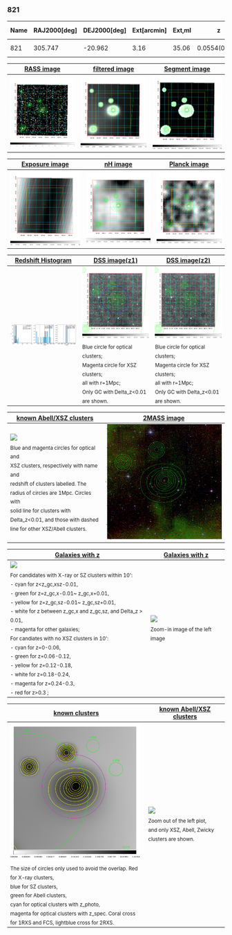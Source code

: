 <div STYLE="page-break-after: always;"></div>

### 821

|Name|RAJ2000[deg]|DEJ2000[deg] |Ext[arcmin]| Ext,ml | z | z_src| C|GC(XSZ,Delta_z<0.01)| GC(OPT,Delta_z<0.01)|GC| R_sig[arcmin] | R500[arcmin] | R500[Mpc]| CRsig[c/s] | CR500[c/s] |L500[1E44 erg/s]|F500[1E-12 erg/s/cm^2]| M500[1E14 Msun]|Tx[keV]|Cnt_sig|Beta|Rc[arcmin]|Comment|Alias|
|---|---|---|---|---|---|------|---|--------|---------|----------|---|---|---|---|---|---|---|---|---|---|---|---|---|---|
|821| 305.747| -20.962| 3.16| 35.06| 0.0554(0.008)| z1, z_xsz| B| MCXC| A| A, MCXC| 15.319| 11.459| 0.740| 0.249(0.133)| 0.239(0.128)| 0.303(0.066)| 4.140(0.897)| 1.21(0.13)| 2.46(0.17)| 59.7| 0.932(-0.087+0.049)| 4.267(-0.581+0.496)| -| k392|

|[RASS image](../image/821/821_img.pdf)|[filtered image](../image/821/821_fil.pdf)|[Segment image](../image/821/821_seg.pdf)|
|-------------------|--------------------|-------------------|
| <img src="../image/821/821_img.png" width="300">  | <img src="../image/821/821_fil.png" width="300">   | <img src="../image/821/821_seg.png" width="300">  |

|[Exposure image](../image/821/821_mex.pdf)| [nH image](../image/821/821_nh.pdf)| [Planck image](../image/821/821_p.pdf)|
|-------------------|--------------------|-------------------|
|<img src="../image/821/821_mex.png" width="300">   | <img src="../image/821/821_nh.png" width="300">    | <img src="../image/821/821_p.png" width="300"> |

|[Redshift Histogram](../image/821/821_zg.pdf) | [DSS image(z1)](../image/821/821_dss_z1.pdf)      |  [DSS image(z2)](../image/821/821_dss_z2.pdf)    |
|-------------------|--------------------|-------------------|
|<img src="../image/821/821_zg.png" width="300"> |<img src="../image/821/821_dss_z1.png" width="300"> <sub><br>Blue circle for optical clusters; <br>Magenta circle for XSZ clusters; <br>all with r=1Mpc; <br>Only GC with Delta_z<0.01 are shown. </sub>| <img src="../image/821/821_dss_z2.png" width="300"><sub><br>Blue circle for optical clusters; <br>Magenta circle for XSZ clusters; <br>all with r=1Mpc; <br>Only GC with Delta_z<0.01 are shown. </sub> |

|[known Abell/XSZ clusters](../image/821/821_m.pdf) | [2MASS image](../image/821/821_2mass.pdf)      |
|-------------------|-------------------|
|<img src=../image/821/821_m.png width="300"> <br><sub>Blue and magenta circles for optical and <br>XSZ clusters, respectively with name and <br>redshift of clusters labelled. The <br>radius of circles are 1Mpc. Circles with <br>solid line for clusters with <br>Delta_z<0.01, and those with dashed <br>line for other XSZ/Abell clusters.        </sub>|<img src="../image/821/821_2mass.png" width="300">  |

|[Galaxies with z](../image/821/821_opt_ned.pdf) |[Galaxies with z](../image/821/821_opt_ned_zoom.pdf) |
|-------------------|-------------------|
| <img src=../image/821/821_opt_ned.png width="300"> <br><sub> For candidates with X-ray or SZ clusters within 10': <br> - cyan for z<z_gc,xsz-0.01, <br> - green for z=z_gc,x-0.01~ z_gc,x+0.01, <br> - yellow for z=z_gc,sz-0.01~ z_gc,sz+0.01, <br> - white for z between z_gc,x and z_gc,sz, and Delta_z > 0.01, <br> - magenta for other galaxies; <br>For candiates with no XSZ clusters in 10': <br> - cyan for z=0-0.06, <br> - green for z=0.06-0.12, <br> - yellow for z=0.12-0.18, <br> - white for z=0.18-0.24, <br> - magenta for z=0.24-0.3, <br> - red for z>0.3 ;  </sub>|<img src=../image/821/821_opt_ned_zoom.png width="300">  <br><sub> Zoom-in image of the left image</sub>|

|[known clusters](../image/821/821_gc.pdf) |[known Abell/XSZ clusters](../image/821/821_gc_large.pdf) |
|-------------------|-------------------|
| <img src=../image/821/821_gc.png width="300"> <br><sub> The size of circles only used to avoid the overlap. Red for X-ray clusters, <br> blue for SZ clusters, <br> green for Abell clusters, <br> cyan for optical clusters with z_photo, <br> magenta for optical clusters with z_spec. Coral cross for 1RXS and FCS, lightblue cross for 2RXS. </sub>|<img src=../image/821/821_gc_large.png width="300"> <br><sub> Zoom out of the left plot, <br> and only XSZ, Abell, Zwicky clusters are shown. </sub> |



